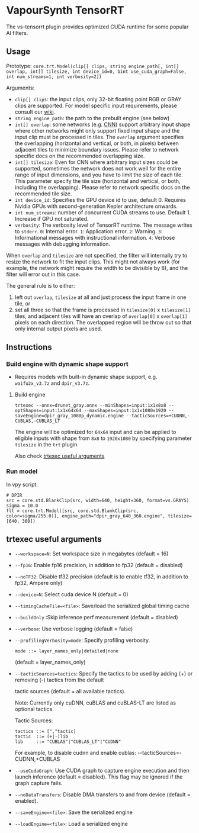 # VapourSynth TensorRT

The vs-tensorrt plugin provides optimized CUDA runtime for some popular AI filters.

## Usage

Prototype: `core.trt.Model(clip[] clips, string engine_path[, int[] overlap, int[] tilesize, int device_id=0, bint use_cuda_graph=False, int num_streams=1, int verbosity=2])`

Arguments:
- `clip[] clips`: the input clips, only 32-bit floating point RGB or GRAY clips are supported. For model specific input requirements, please consult our [wiki](https://github.com/AmusementClub/vs-mlrt/wiki).
- `string engine_path`: the path to the prebuilt engine (see below)
- `int[] overlap`: some networks (e.g. [CNN](https://en.wikipedia.org/wiki/Convolutional_neural_network)) support arbitrary input shape where other networks might only support fixed input shape and the input clip must be processed in tiles. The `overlap` argument specifies the overlapping (horizontal and vertical, or both, in pixels) between adjacent tiles to minimize boundary issues. Please refer to network specific docs on the recommended overlapping size.
- `int[] tilesize`: Even for CNN where arbitrary input sizes could be supported, sometimes the network does not work well for the entire range of input dimensions, and you have to limit the size of each tile. This parameter specify the tile size (horizontal and vertical, or both, including the overlapping). Please refer to network specific docs on the recommended tile size.
- `int device_id`: Specifies the GPU device id to use, default 0. Requires Nvidia GPUs with second-generation Kepler architecture onwards.
- `int num_streams`: number of concurrent CUDA streams to use. Default 1. Increase if GPU not saturated.
- `verbosity`: The verbosity level of TensorRT runtime. The message writes to `stderr`.
  `0`: Internal error. `1`: Application error. `2`: Warning. `3`: Informational messages with instructional information. `4`: Verbose messages with debugging information.
  
When `overlap` and `tilesize` are not specified, the filter will internally try to resize the network to fit the input clips. This might not always work (for example, the network might require the width to be divisible by 8), and the filter will error out in this case.

The general rule is to either:
1. left out `overlap`, `tilesize` at all and just process the input frame in one tile, or
2. set all three so that the frame is processed in `tilesize[0]` x `tilesize[1]` tiles, and adjacent tiles will have an overlap of `overlap[0]` x `overlap[1]` pixels on each direction. The overlapped region will be throw out so that only internal output pixels are used.

## Instructions

### Build engine with dynamic shape support
- Requires models with built-in dynamic shape support, e.g. `waifu2x_v3.7z` and `dpir_v3.7z`.

1. Build engine
   ```shell
   trtexec --onnx=drunet_gray.onnx --minShapes=input:1x1x8x8 --optShapes=input:1x1x64x64 --maxShapes=input:1x1x1080x1920 --saveEngine=dpir_gray_1080p_dynamic.engine --tacticSources=+CUDNN,-CUBLAS,-CUBLAS_LT
   ```
   
   The engine will be optimized for `64x64` input and can be applied to eligible inputs with shape from `8x8` to `1920x1080` by specifying parameter `tilesize` in the `trt` plugin.
    
   Also check [trtexec useful arguments](#trtexec-useful-arguments)

### Run model
In vpy script:
```python3
# DPIR
src = core.std.BlankClip(src, width=640, height=360, format=vs.GRAYS)
sigma = 10.0
flt = core.trt.Model([src, core.std.BlankClip(src, color=sigma/255.0)], engine_path="dpir_gray_640_360.engine", tilesize=[640, 360])
```

## trtexec useful arguments
- `--workspace=N`: Set workspace size in megabytes (default = 16)

- `--fp16`: Enable fp16 precision, in addition to fp32 (default = disabled)

- `--noTF32`: Disable tf32 precision (default is to enable tf32, in addition to fp32, Ampere only)

- `--device=N`: Select cuda device N (default = 0)

- `--timingCacheFile=<file>`:  Save/load the serialized global timing cache

- `--buildOnly` :Skip inference perf measurement (default = disabled)

- `--verbose`: Use verbose logging (default = false)

- `--profilingVerbosity=mode`: Specify profiling verbosity.

  ```
  mode ::= layer_names_only|detailed|none
  ```

  (default = layer_names_only)

- `--tacticSources=tactics`: Specify the tactics to be used by adding (+) or removing (-) tactics from the default

  tactic sources (default = all available tactics).

  Note: Currently only cuDNN, cuBLAS and cuBLAS-LT are listed as optional tactics.

  Tactic Sources: 
  ```
  tactics ::= [","tactic]
  tactic  ::= (+|-)lib
  lib     ::= "CUBLAS"|"CUBLAS_LT"|"CUDNN"
  ```

  For example, to disable cudnn and enable cublas: --tacticSources=-CUDNN,+CUBLAS

- `--useCudaGraph`: Use CUDA graph to capture engine execution and then launch inference (default = disabled).
  This flag may be ignored if the graph capture fails.

- `--noDataTransfers`: Disable DMA transfers to and from device (default = enabled).

- `--saveEngine=<file>`: Save the serialized engine

- `--loadEngine=<file>`: Load a serialized engine

